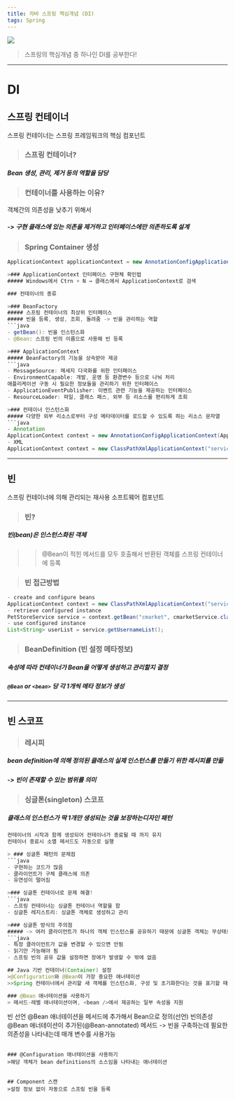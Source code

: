 ```yaml
---
title: 자바 스프링 핵심개념 (DI)
tags: Spring
---
```


![](https://velog.velcdn.com/images/2d3_kk/post/08fc0bc7-09de-4465-9148-96617eb3a053/image.png)

> 스프링의 핵심개념 중 하나인 DI를 공부한다!

---
# DI

## 스프링 컨테이너
스프링 컨테이너는 스프링 프레임워크의 핵심 컴포넌트
>### 스프링 컨테이너?
##### Bean 생성, 관리, 제거 등의 역할을 담당

>### 컨테이너를 사용하는 이유?
객체간의 의존성을 낮추기 위해서
##### -> 구현 클래스에 있는 의존을 제거하고 인터페이스에만 의존하도록 설계

>### Spring Container 생성
```java
ApplicationContext applicationContext = new AnnotationConfigApplicationContext(AppConfig.class);

>### ApplicationContext 인터페이스 구현체 확인법
##### Windows에서 Ctrn + N → 클래스에서 ApplicationContext로 검색

### 컨테이너의 종류

>### BeanFactory
##### 스프링 컨테이너의 최상위 인터페이스
##### 빈을 등록, 생성, 조회, 돌려줌 -> 빈을 관리하는 역할
```java
- getBean(): 빈을 인스턴스화
- @Bean: 스프링 빈의 이름으로 사용해 빈 등록

>### ApplicationContext
##### BeanFactory의 기능을 상속받아 제공
```java
- MessageSource: 메세지 다국화를 위한 인터페이스
- EnvironmentCapable: 개발, 운영 등 환경변수 등으로 나눠 처리
애플리케이션 구동 시 필요한 정보들을 관리하기 위한 인터페이스
- ApplicationEventPublisher: 이벤트 관련 기능을 제공하는 인터페이스
- ResourceLoader: 파일, 클래스 패스, 외부 등 리소스를 편리하게 조회

>### 컨테이너 인스턴스화
##### 다양한 외부 리소스로부터 구성 메타데이터를 로드할 수 있도록 하는 리소스 문자열
```java
- Annotation
ApplicationContext context = new AnnotationConfigApplicationContext(AppConfig.class);
- XML
ApplicationContext context = new ClassPathXmlApplicationContext("services.xml", "daos.xml");
```

---

## 빈
스프링 컨테이너에 의해 관리되는 재사용 소프트웨어 컴포넌트

>### 빈?
##### 빈(bean)은 인스턴스화된 객체
>>@Bean이 적힌 메서드를 모두 호출해서 반환된 객체를 스프링 컨테이너에 등록

>### 빈 접근방법
```java
- create and configure beans
ApplicationContext context = new ClassPathXmlApplicationContext("services.xml", "daos.xml");
- retrieve configured instance
PetStoreService service = context.getBean("cmarket", cmarketService.class);
- use configured instance
List<String> userList = service.getUsernameList();
```

>### BeanDefinition (빈 설정 메타정보)
##### 속성에 따라 컨테이너가 Bean을 어떻게 생성하고 관리할지 결정
##### `@Bean` or `<bean>` 당 각 1개씩 메타 정보가 생성

---

## 빈 스코프

>### 레시피
##### bean definition에 의해 정의된 클래스의 실제 인스턴스를 만들기 위한 레시피를 만듦
##### -> 빈이 존재할 수 있는 범위를 의미

>### 싱글톤(singleton) 스코프
##### 클래스의 인스턴스가 딱 1개만 생성되는 것을 보장하는디자인 패턴
```java
컨테이너의 시작과 함께 생성되어 컨테이너가 종료될 때 까지 유지
컨테이너 종료시 소멸 메서드도 자동으로 실행

> ### 싱글톤 패턴의 문제점
```java
- 구현하는 코드가 많음
- 클라이언트가 구체 클래스에 의존
- 유연성이 떨어짐

>### 싱글톤 컨테이너로 문제 해결!
```java
- 스프링 컨테이너는 싱글톤 컨테이너 역할을 함
- 싱글톤 레지스트리: 싱글톤 객체로 생성하고 관리

>### 싱글톤 방식의 주의점
##### -> 여러 클라이언트가 하나의 객체 인스턴스를 공유하기 때문에 싱글톤 객체는 무상태로 설계
```java
- 특정 클라이언트가 값을 변경할 수 있으면 안됨
- 읽기만 가능해야 됨
- 스프링 빈의 공유 값을 설정하면 장애가 발생할 수 밖에 없음

## Java 기반 컨테이너(Container) 설정
>@Configuration와 @Bean이 가장 중요한 애너테이션
>>Spring 컨테이너에서 관리할 새 객체를 인스턴스화, 구성 및 초기화한다는 것을 표기할 때 사용

### @Bean 애너테이션을 사용하기
> 메서드-레벨 애너테이션이며, <bean />에서 제공하는 일부 속성을 지원
```
빈 선언
@Bean 애너테이션을 메서드에 추가해서 Bean으로 정의(선언)
빈의존성
@Bean 애너테이션이 추가된(@Bean-annotated) 메서드
-> 빈을 구축하는데 필요한 의존성을 나타내는데 매개 변수를 사용가능
```

### @Configuration 애너테이션을 사용하기
>해당 객체가 bean definitions의 소스임을 나타내는 애너테이션


## Component 스캔
>설정 정보 없이 자동으로 스프링 빈을 등록

